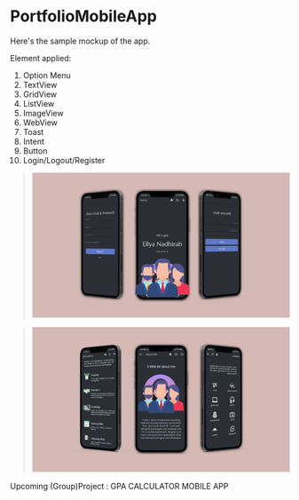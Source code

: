 # PortfolioMobileApp
 
 Here's the sample mockup of the app.
 
 Element applied:
 1) Option Menu
 2) TextView
 3) GridView
 4) ListView
 5) ImageView
 6) WebView
 7) Toast
 8) Intent
 9) Button
 10) Login/Logout/Register
 
>![FOOTAGE](https://github.com/codeEllo/PersonalMobileApp/blob/main/1.png?raw=true)<br>

>![FOOTAGE](https://github.com/codeEllo/PersonalMobileApp/blob/main/2.png?raw=true)<br>


Upcoming (Group)Project : GPA CALCULATOR MOBILE APP

